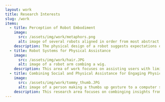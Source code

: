 ```yaml
---
layout: work
title: Research Interests
slug: /work
items:
  - title: Perception of Robot Embodiment
    image:
      src: /assets/img/work/metaphors.png
      alt: image of several robots aligned in order from most abstract dog to most literal dog. The robots from left to right are Domgy, KK-8, Aibo (1999), and Aibo.
    description: The physical design of a robot suggests expectations of that robot’s functionality for human users and collaborators. When those expectations align with the true capabilities of the robot, interaction with the robot is enhanced. My work in this area evaluates how user expectations are formed through physical robot design.
  - title: Robot Systems for Physical Assistance
    image:
      src: /assets/img/work/hair.JPG
      alt: image of a robot arm combing a wig.
    description: This area of work focuses on assisting users with limited mobility with daily tasks. In particular, we introduced an approach for automatic hair combing by a lightweight robot. Hair combing has been a previously unexplored task where robots can partially assist with direct user input. We proposed a modular system for enabling general robot manipulators to assist with a hair-combing task.
  - title: Combining Social and Physical Assistance for Engaging Physical Therapy
    image:
      src: /assets/img/work/tommy_thumb.JPG
      alt: image of a person making a thumbs up gesture to a computer screen with a face.
    description: This research area focuses on combinging insights from physical assistance and social expectations to create interactions that aid in rehabilitation processes. In one work, we described how a socially assistive robot may help individuals with CP practice non-verbal communicative gestures using an active orthosis in a one-on-one number-guessing game, and described how robots can adapt their personality to increase engagment throughout the interaction.
---
```

